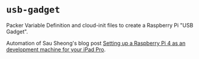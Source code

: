 # `usb-gadget`

Packer Variable Definition and cloud-init files to create a Raspberry Pi "USB Gadget".

Automation of Sau Sheong's blog post [Setting up a Raspberry Pi 4 as an development machine for your iPad Pro](setting-up-a-raspberry-pi-4-as-an-development-machine-for-your-ipad-pro-3813f872fccc).

